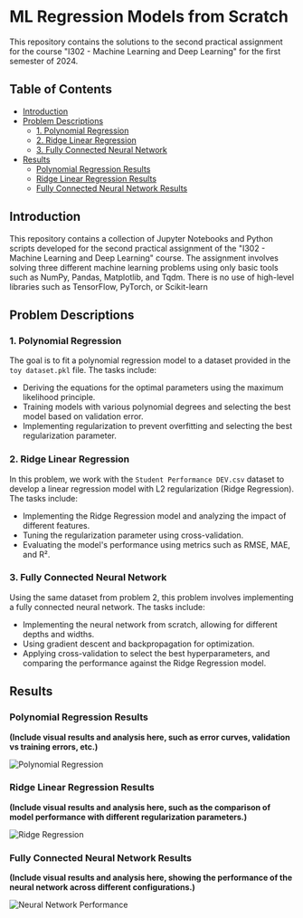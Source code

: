 # ML Regression Models from Scratch

This repository contains the solutions to the second practical assignment for the course "I302 - Machine Learning and Deep Learning" for the first semester of 2024.

## Table of Contents

- [Introduction](#introduction)
- [Problem Descriptions](#problem-descriptions)
  - [1. Polynomial Regression](#1-polynomial-regression)
  - [2. Ridge Linear Regression](#2-ridge-linear-regression)
  - [3. Fully Connected Neural Network](#3-fully-connected-neural-network)
- [Results](#results)
  - [Polynomial Regression Results](#polynomial-regression-results)
  - [Ridge Linear Regression Results](#ridge-linear-regression-results)
  - [Fully Connected Neural Network Results](#fully-connected-neural-network-results)

## Introduction

This repository contains a collection of Jupyter Notebooks and Python scripts developed for the second practical assignment of the "I302 - Machine Learning and Deep Learning" course. The assignment involves solving three different machine learning problems using only basic tools such as NumPy, Pandas, Matplotlib, and Tqdm. There is no use of high-level libraries such as TensorFlow, PyTorch, or Scikit-learn

## Problem Descriptions

### 1. Polynomial Regression

The goal is to fit a polynomial regression model to a dataset provided in the `toy dataset.pkl` file. The tasks include:

- Deriving the equations for the optimal parameters using the maximum likelihood principle.
- Training models with various polynomial degrees and selecting the best model based on validation error.
- Implementing regularization to prevent overfitting and selecting the best regularization parameter.

### 2. Ridge Linear Regression

In this problem, we work with the `Student Performance DEV.csv` dataset to develop a linear regression model with L2 regularization (Ridge Regression). The tasks include:

- Implementing the Ridge Regression model and analyzing the impact of different features.
- Tuning the regularization parameter using cross-validation.
- Evaluating the model's performance using metrics such as RMSE, MAE, and R².

### 3. Fully Connected Neural Network

Using the same dataset from problem 2, this problem involves implementing a fully connected neural network. The tasks include:

- Implementing the neural network from scratch, allowing for different depths and widths.
- Using gradient descent and backpropagation for optimization.
- Applying cross-validation to select the best hyperparameters, and comparing the performance against the Ridge Regression model.

## Results

### Polynomial Regression Results

**(Include visual results and analysis here, such as error curves, validation vs training errors, etc.)**

![Polynomial Regression](path/to/your/image.png)

### Ridge Linear Regression Results

**(Include visual results and analysis here, such as the comparison of model performance with different regularization parameters.)**

![Ridge Regression](path/to/your/image.png)

### Fully Connected Neural Network Results

**(Include visual results and analysis here, showing the performance of the neural network across different configurations.)**

![Neural Network Performance](path/to/your/image.png)
